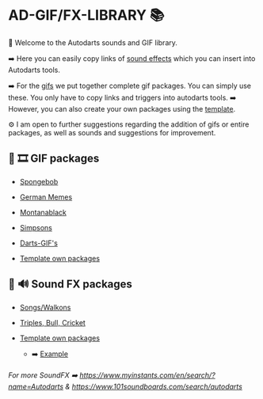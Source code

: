 # AD-GIF/FX-LIBRARY 📚
🤗   Welcome to the Autodarts sounds and GIF library. 

➡️   Here you can easily copy links of [sound effects](Sound-FX) which you can insert into Autodarts tools.

➡️   For the [gifs](gifs) we put together complete gif packages. You can simply use these. You only have to copy links and triggers into autodarts tools.
➡️   However, you can also create your own packages using the [template](gifs/template). 

⚙️ I am open to further suggestions regarding the addition of gifs or entire packages, as well as sounds and suggestions for improvement.

## 📁 🎞️ GIF packages
- [Spongebob](gifs/spongebob/spongebob.md)

- [German Memes](gifs/german-memes/german-memes.md)

- [Montanablack](gifs/Montanablack/Montanablack.md)

- [Simpsons](gifs/simpsons/simpsons.md)

- [Darts-GIF's](gifs/darts-gifs/darts-gifs.md)

- [Template own packages](gifs/template)

## 📁 🔊 Sound FX packages
- [Songs/Walkons](Sound-FX/songs/songs.md)

- [Triples, Bull, Cricket](Sound-FX/Triple/Triple.md)

- [Template own packages](Sound-FX/template)
  - ➡️ [Example](Sound-FX/example/example.md)

###### For more SoundFX ➡️ https://www.myinstants.com/en/search/?name=Autodarts & https://www.101soundboards.com/search/autodarts
